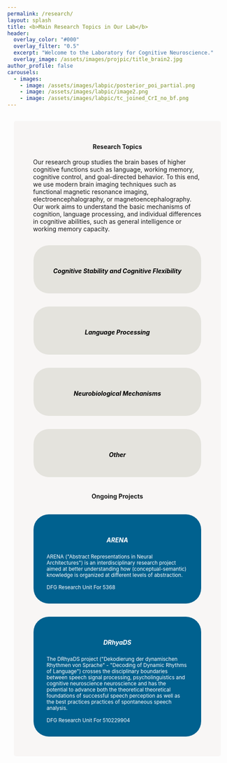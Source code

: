 ```yaml
---
permalink: /research/
layout: splash
title: <b>Main Research Topics in Our Lab</b>
header:
  overlay_color: "#000"
  overlay_filter: "0.5"
  excerpt: "Welcome to the Laboratory for Cognitive Neuroscience."
  overlay_image: /assets/images/projpic/title_brain2.jpg
author_profile: false
carousels:
  - images: 
    - image: /assets/images/labpic/posterior_poi_partial.png
    - image: /assets/images/labpic/image2.png
    - image: /assets/images/labpic/tc_joined_CrI_no_bf.png
---
```


<style>
  .background {
  padding: 30px;
  box-sizing: border-box;
  border: 15px solid transparent;
  background-clip:padding-box;
  background-color: #f8f6f5;
  border-radius: 20px;
        }
.box {
  padding: 30px;
  box-sizing: border-box;
  border: 15px solid transparent;
  background-clip:padding-box;
  background-color: #00618F ;
  border-radius: 50px;
  color: #F8F6F5;
 cursor: pointer;  
transition: all 300ms;
        }
.box:hover {
      scale:1.05;
        }

.link-style {
  color:white;
}

.link-style:hover {
    color:white;
}

.projimage{
    display: block;
    margin-left: auto;
    margin-right: auto;
} 
a:link { 
  text-decoration: none; 
} 
a:visited { 
  text-decoration: none; 
} 
a:hover { 
  text-decoration: none; 
} 
a:active { 
  text-decoration: none; 
}

.galleryItem {
  padding: 30px;
  box-sizing: border-box;
  border: 15px solid transparent;
  background-clip:padding-box;
  background-color: #e4e3dd ;
  border-radius: 50px;
  color: black;
  cursor: pointer;  
  transition: all 300ms;
  clear: both;
  height: 140px;
	-webkit-transition: line-height 1s, height .5s, opacity 1s, border-radius 3s scale .5s;

}
.galleryItem:hover {
    display: block;
        height: 450px;
    line-height:auto;
    scale:1.05;
}
.galleryItem ul {
    display: none;
}
.galleryItem:hover ul {
    display: block;
    }
.text {
margin-left: 1em;
margin-right: 1em;
}

</style>
<div class="container">
  <div class="row">
    <div class="col-md-1" >
    </div>
  <div class="col-md-10 background" >



<!--{% include carousel.html height="5" unit="%" duration="7" number="1" %}-->

<h4 style="text-align:center"><b>Research Topics </b></h4>
<div class="text">
<p >Our research group studies the brain bases of higher cognitive functions such as language, working memory, cognitive control, and goal-directed behavior. To this end, we use modern brain imaging techniques such as functional magnetic resonance imaging, electroencephalography, or magnetoencephalography. Our work aims to understand the basic mechanisms of cognition, language processing, and individual differences in cognitive abilities, such as general intelligence or working memory capacity. </p> </div>
<div class="container">
  <div class="row">
    <div class="col-md-6" >
    <div class="galleryContainer">
        <div class="galleryItem">
        <h6 style="text-align:center"> <b>Cognitive Stability and Cognitive Flexibility </b></h6>
        <ul>
          <li>working memory, working memory capacity</li>
          <li>working memory precision</li>
          <li>task switching</li>
          <li>distractor inhibition</li>
          <li>dopaminergic control of stability vs. flexibility</li>
        </ul>
      </div>  
    </div>
    </div>
    <div class="col-md-6">
          <div class="galleryContainer">
        <div class="galleryItem">
        <h6 style="text-align:center"> <b> Language Processing </b></h6>
        <ul >
          <li>predictive coding during language processing</li>
          <li>word recognition, reading and reading disorders</li>
          <li>Speech dynamics</li>
          <li>Hierarchical information encoding  </li>
          <li>Orthographic processing</li>
          <li>Prediction effects</li>
        </ul>
    </div>
    </div>
    </div>
    <div class="col-md-6">
          <div class="galleryContainer">
        <div class="galleryItem">
        <h6 style="text-align:center"> <b>Neurobiological Mechanisms</b></h6>
        <ul>
          <li>brain bases of intelligence</li>
          <li>individual differences in working memory performance</li>
          <li>effects of personality on executive cognitive control</li>
          <li>genes, brain, and behaviour</li>
          <li>neurocognitive development of reading, attention, executive control</li>
        </ul>
    </div>
    </div>
    </div>
    <div class="col-md-6 " >
      <div class="galleryContainer">
        <div class="galleryItem">
        <h6 style="text-align:center"> <b>Other </b></h6>
        <ul >
          <li>Neurocomputational approaches to brain-body interactions (eye movements, respiration, heart-rate)</li>
          <li>Neural oscillations in auditory sequence processing</li>
          <li>Predictive modelling in audition </li>
          <li>Neural variability</li>
          <li>Computational & Statistical modelling</li>
        </ul>
      </div>
      </div>
      </div>
  </div>
</div>

<h4 style="text-align:center"><b>Ongoing Projects</b></h4>

<div class="container">
  <div class="row">
    <div class="col-md-6 box">
      <a href="https://neuroai-arena.github.io/"  class="link-style">
          <h5 class="centeralign" style="text-align:center">  <b>ARENA </b> </h5>
          <div class="centeralign">
            <small>
            ARENA ("Abstract Representations in Neural Architectures") is an interdisciplinary research project aimed at better understanding how (conceptual-semantic) knowledge is organized at different levels of abstraction. <br>
            <br>
            DFG Research Unit For 5368 
            </small>
          </div>
      </a>
    </div>  
    <div class="col-md-6 box"> 
      <a href="https://gepris.dfg.de/gepris/projekt/510229904"  class="link-style">
          <h5 class="centeralign" style="text-align:center"> <b>DRhyaDS </b></h5>
          <div class="centeralign"> 
            <small>
            The DRhyaDS project ("Dekodierung der dynamischen Rhythmen von Sprache" - "Decoding of Dynamic Rhythms of Language") crosses the disciplinary boundaries between speech signal processing, psycholinguistics and cognitive neuroscience  neuroscience and has the potential to advance both the theoretical 
            theoretical foundations of successful speech perception as well as the best practices
            practices of spontaneous speech analysis.  <br>
            <br>
            DFG Research Unit For 510229904
            </small>
        </div>
      </a>
    </div> 
  </div>
</div>
</div>
</div>
</div>

<br>